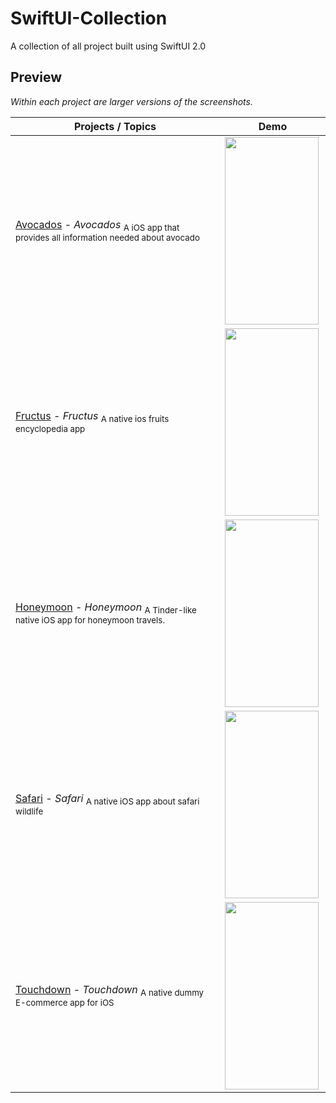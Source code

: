 # SwiftUI-Collection
A collection of all project built using SwiftUI 2.0

## Preview

*Within each project are larger versions of the screenshots.*

Projects / Topics                                                                                                                                                            | Demo
---                                                                                                                                                                          |---
[Avocados](Avocados) - *Avocados* <sub> A iOS app that provides all information needed about avocado  </sub> | <img src="https://user-images.githubusercontent.com/36856709/131204101-c85b07c7-ebc5-4e11-815d-6a9b19b9fcfa.gif" align="left" width="150" height="300" /> |
[Fructus](Fructus) - *Fructus* <sub> A native ios fruits encyclopedia app </sub> | <img src="https://user-images.githubusercontent.com/36856709/111440760-a9822700-86d4-11eb-9913-2d8499a8c9f5.gif" align="left"  width="150" height="300" /> |
[Honeymoon](Honeymoon) - *Honeymoon* <sub>A Tinder-like native iOS app for honeymoon travels. </sub> | <img src="https://user-images.githubusercontent.com/36856709/131204027-0a10b4cc-59b3-4779-8870-b85d632e362f.gif" align="left" width="150" height="300" /> |
[Safari](Safari) - *Safari* <sub>A native iOS app about safari wildlife </sub> | <img src="https://user-images.githubusercontent.com/36856709/111548015-108cf380-8748-11eb-9f59-0dd1adda90f1.gif" align="left" width="150" height="300" /> |
[Touchdown](Touchdown) - *Touchdown* <sub>A native dummy E-commerce app for iOS </sub> | <img src="https://user-images.githubusercontent.com/36856709/111890057-1ab32a00-89b4-11eb-91cf-dcfb29330918.gif" align="left" width="150" height="300" /> |



